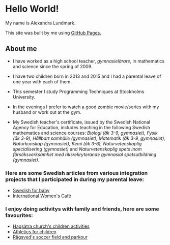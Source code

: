# Hello World!

My name is Alexandra Lundmark.


This site was built by me using [GitHub Pages.](https://pages.github.com/)





## About me

- I have worked as a high school teacher, *gymnasielärare*, in mathematics and science since the spring of 2009.

- I have two children born in 2013 and 2015 and I had a parental leave of one year with each of them. 

- This semester I study Programming Techniques at Stockholms University. 

- In the evenings I prefer to watch a good zombie movie/series with my husband or work out at the gym. 

- My Swedish teacher's certificate, issued by the Swedish National Agency for Education, includes teaching in the following Swedish mathematics and science courses: *Biologi (åk 3-9, gymnasiet), Fysik (åk 3-9), Hållbart samhälle (gymnasiet), Matematik (åk 3-9, gymnasiet), Naturkunskap (gymnasiet), Kemi (åk 3-6), Naturvetenskaplig specialisering (gymnasiet)* and *Naturvetenskaplig spets inom försöksverksamhet med riksrekryterande gymnasial spetsutbildning (gymnasiet)*.


### Here are some Swedish articles from various integration projects that I participated in during my parental leave:
- [Swedish for baby](http://www.pressreader.com/sweden/tidningen-%C3%A5rsta-enskede/20151121/textview)
- [International Women's Café](https://flipflashpages.uniflip.com/3/100504/362441/pub/html5.html#page/6)

### I enjoy doing activitys with family and friends, here are some favourites:
- [Hagsätra church's children activities](https://www.svenskakyrkan.se/vantor/barn-unga-och-konfirmation)
- [Athletics for children](http://www.xn--rgsvedsif-52a.se/start/?ID=153222)
- [Rågsved's soccer field and parkour](http://www.stockholm.se/-/Serviceenhetsdetaljer/?enhet=88f773c8ce7242d6b23d67c5d6ca0448)


